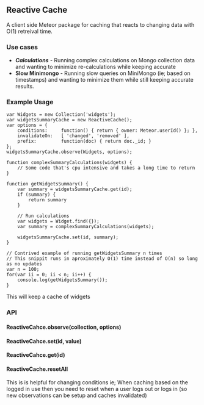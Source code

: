 ## Reactive Cache

A client side Meteor package for caching that reacts to changing data with O(1) retreival time.

### Use cases

* ***Calculations*** - Running complex calculations on Mongo collection data and wanting to minimize re-calculations while keeping accurate
* **Slow Minimongo** - Running slow queries on MiniMongo (ie; based on timestamps) and wanting to minimize them while still keeping accurate results.



### Example Usage

```
var Widgets = new Collection('widgets');
var widgetsSummaryCache = new ReactiveCache();
var options = {
	conditions:     function() { return { owner: Meteor.userId() }; },
	invalidateOn:   [ 'changed', 'removed' ],
	prefix:         function(doc) { return doc._id; }
};
widgetsSummaryCache.observe(Widgets, options);

function complexSummaryCalculations(widgets) {
	// Some code that's cpu intensive and takes a long time to return
}

function getWidgetsSummary() {
	var summary = widgetsSummaryCache.get(id);
	if (summary) {
		return summary
	}

	// Run calculations
	var widgets = Widget.find({});
	var summary = complexSummaryCalculations(widgets);
	
	widgetsSummaryCache.set(id, summary);
}

// Contrived example of running getWidgetsSummary n times
// This snippit runs in aproximately O(1) time instead of O(n) so long as no updates
var n = 100;
for(var ii = 0; ii < n; ii++) {
	console.log(getWidgetsSummary());
}

```

This will keep a cache of widgets 

### API

#### ReactiveCahce.observe(collection, options)

#### ReactiveCahce.set(id, value)

#### ReactiveCahce.get(id)

#### ReactiveCache.resetAll

This is is helpful for changing conditions
ie; When caching based on the logged in use then you need to reset when a user
logs out or logs in (so new observations can be setup and caches invalidated)
